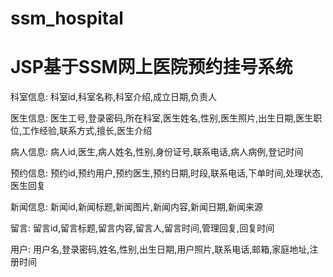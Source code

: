 # ssm_hospital
# JSP基于SSM网上医院预约挂号系统

科室信息: 科室id,科室名称,科室介绍,成立日期,负责人

医生信息: 医生工号,登录密码,所在科室,医生姓名,性别,医生照片,出生日期,医生职位,工作经验,联系方式,擅长,医生介绍

病人信息: 病人id,医生,病人姓名,性别,身份证号,联系电话,病人病例,登记时间

预约信息: 预约id,预约用户,预约医生,预约日期,时段,联系电话,下单时间,处理状态,医生回复

新闻信息: 新闻id,新闻标题,新闻图片,新闻内容,新闻日期,新闻来源

留言: 留言id,留言标题,留言内容,留言人,留言时间,管理回复,回复时间

用户: 用户名,登录密码,姓名,性别,出生日期,用户照片,联系电话,邮箱,家庭地址,注册时间
